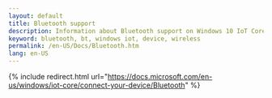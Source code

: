 ```yaml
---
layout: default
title: Bluetooth support
description: Information about Bluetooth support on Windows 10 IoT Core
keyword: bluetooth, bt, windows iot, device, wireless
permalink: /en-US/Docs/Bluetooth.htm
lang: en-US
---
```

{% include redirect.html url="https://docs.microsoft.com/en-us/windows/iot-core/connect-your-device/Bluetooth" %}
